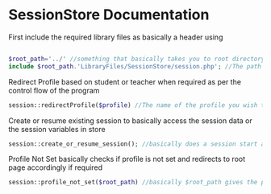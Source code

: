 

# SessionStore Documentation

First include the required library files as basically a header using 

```php

$root_path='../' //something that basically takes you to root directory using a series of '../'
include $root_path.'LibraryFiles/SessionStore/session.php'; //The path may change depending on location of Library Files as a relative path to the current working file
```


Redirect Profile based on student or teacher when required as per the control flow of the program

```php
session::redirectProfile($profile) //The name of the profile you wish to redirect to
```

Create or resume existing session to basically access the session data or the session variables in store

```php
session::create_or_resume_session(); //basically does a session start and error_reporting
```

Profile Not Set basically checks if profile is not set and redirects to root page accordingly if required

```php
session::profile_not_set($root_path) //basically $root_path gives the path to root or the pathway to go to root when required
```




